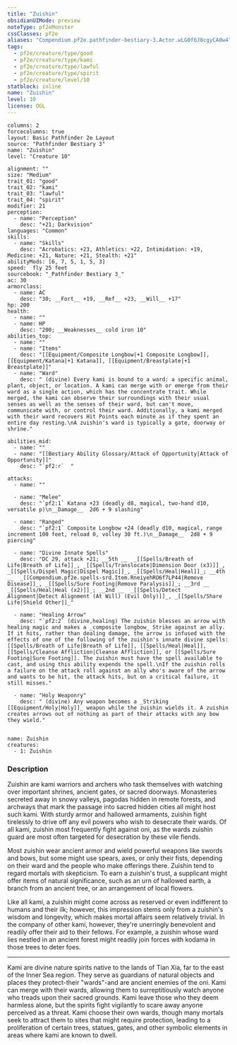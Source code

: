 ```yaml
---
title: "Zuishin"
obsidianUIMode: preview
noteType: pf2eMonster
cssClasses: pf2e
aliases: "Compendium.pf2e.pathfinder-bestiary-3.Actor.wLG0f6J8cgyCA0w4" 
tags:
  - pf2e/creature/type/good
  - pf2e/creature/type/kami
  - pf2e/creature/type/lawful
  - pf2e/creature/type/spirit
  - pf2e/creature/level/10
statblock: inline
name: "Zuishin"
level: 10
license: OGL
---
```


```statblock
columns: 2
forcecolumns: true
layout: Basic Pathfinder 2e Layout
source: "Pathfinder Bestiary 3"
name: "Zuishin"
level: "Creature 10"

alignment: ""
size: "Medium"
trait_01: "good"
trait_02: "kami"
trait_03: "lawful"
trait_04: "spirit"
modifier: 21
perception:
  - name: "Perception"
    desc: "+21; Darkvision"
languages: "Common"
skills:
  - name: "Skills"
    desc: "Acrobatics: +23, Athletics: +22, Intimidation: +19, Medicine: +21, Nature: +21, Stealth: +21"
abilityMods: [6, 7, 5, 1, 5, 3]
speed:  fly 25 feet
sourcebook: "_Pathfinder Bestiary 3_"
ac: 30
armorclass:
  - name: AC
    desc: "30; __Fort__ +19, __Ref__ +23, __Will__ +17"
hp: 200
health:
  - name: ""
  - name: HP
    desc: "200; __Weaknesses__ cold iron 10"
abilities_top:
  - name: ""
  - name: "Items"
    desc: "[[Equipment/Composite Longbow|+1 Composite Longbow]], [[Equipment/Katana|+1 Katana]], [[Equipment/Breastplate|+1 Breastplate]]"
  - name: "Ward"
    desc: " (divine) Every kami is bound to a ward: a specific animal, plant, object, or location. A kami can merge with or emerge from their ward as a single action, which has the concentrate trait. While merged, the kami can observe their surroundings with their usual senses as well as the senses of their ward, but can't move, communicate with, or control their ward. Additionally, a kami merged with their ward recovers Hit Points each minute as if they spent an entire day resting.\nA zuishin's ward is typically a gate, doorway or shrine."

abilities_mid:
  - name: ""
  - name: "[[Bestiary Ability Glossary/Attack of Opportunity|Attack of Opportunity]]"
    desc: "`pf2:r`  "

attacks:
  - name: ""

  - name: "Melee"
    desc: "`pf2:1` Katana +23 (deadly d8, magical, two-hand d10, versatile p)\n__Damage__  2d6 + 9 slashing"

  - name: "Ranged"
    desc: "`pf2:1` Composite Longbow +24 (deadly d10, magical, range increment 100 feet, reload 0, volley 30 ft.)\n__Damage__  2d8 + 9 piercing"

  - name: "Divine Innate Spells"
    desc: "DC 29, attack +21; __5th __  _[[Spells/Breath of Life|Breath of Life]]_, _[[Spells/Translocate|Dimension Door (x3)]]_, _[[Spells/Dispel Magic|Dispel Magic]]_, _[[Spells/Heal|Heal]]_; __4th __  _[[Compendium.pf2e.spells-srd.Item.RneiyehRO6f7LP44|Remove Disease]]_, _[[Spells/Sure Footing|Remove Paralysis]]_; __3rd __  _[[Spells/Heal|Heal (x2)]]_; __2nd __  _[[Spells/Detect Alignment|Detect Alignment (At Will) (Evil Only)]]_, _[[Spells/Share Life|Shield Other]]_"

  - name: "Healing Arrow"
    desc: "`pf2:2` (divine,healing) The zuishin blesses an arrow with healing magic and makes a _composite longbow_ Strike against an ally. If it hits, rather than dealing damage, the arrow is infused with the effects of one of the following of the zuishin's innate divine spells: [[Spells/Breath of Life|Breath of Life]], [[Spells/Heal|Heal]], [[Spells/Cleanse Affliction|Cleanse Affliction]], or [[Spells/Sure Footing|Sure Footing]]. The zuishin must have the spell available to cast, and using this ability expends the spell.\nIf the zuishin rolls a failure on the attack roll against an ally who's aware of the arrow and wants to be hit, the attack hits, but on a critical failure, it still misses."

  - name: "Holy Weaponry"
    desc: " (divine) Any weapon becomes a _Striking [[Equipment/Holy|Holy]]_ weapon while the zuishin wields it. A zuishin creates arrows out of nothing as part of their attacks with any bow they wield."
 
```

```encounter-table
name: Zuishin
creatures:
  - 1: Zuishin
```


### Description
Zuishin are kami warriors and archers who task themselves with watching over important shrines, ancient gates, or sacred doorways. Monasteries secreted away in snowy valleys, pagodas hidden in remote forests, and archways that mark the passage into sacred hidden cities all might host such kami. With sturdy armor and hallowed armaments, zuishin fight tirelessly to drive off any evil powers who wish to desecrate their wards. Of all kami, zuishin most frequently fight against oni, as the wards zuishin guard are most often targeted for desecration by these vile fiends.

Most zuishin wear ancient armor and wield powerful weapons like swords and bows, but some might use spears, axes, or only their fists, depending on their ward and the people who make offerings there. Zuishin tend to regard mortals with skepticism. To earn a zuishin's trust, a supplicant might offer items of natural significance, such as an urn of hallowed earth, a branch from an ancient tree, or an arrangement of local flowers.

Like all kami, a zuishin might come across as reserved or even indifferent to humans and their ilk; however, this impression stems only from a zuishin's wisdom and longevity, which makes mortal affairs seem relatively trivial. In the company of other kami, however, they're unerringly benevolent and readily offer their aid to their fellows. For example, a zuishin whose ward lies nestled in an ancient forest might readily join forces with kodama in those trees to deter foes.

* * *

Kami are divine nature spirits native to the lands of Tian Xia, far to the east of the Inner Sea region. They serve as guardians of natural objects and places they protect-their "wards"-and are ancient enemies of the oni. Kami can merge with their wards, allowing them to surreptitiously watch anyone who treads upon their sacred grounds. Kami leave those who they deem harmless alone, but the spirits fight vigilantly to scare away anyone perceived as a threat. Kami choose their own wards, though many mortals seek to attract them to sites that might require protection, leading to a proliferation of certain trees, statues, gates, and other symbolic elements in areas where kami are known to dwell.
